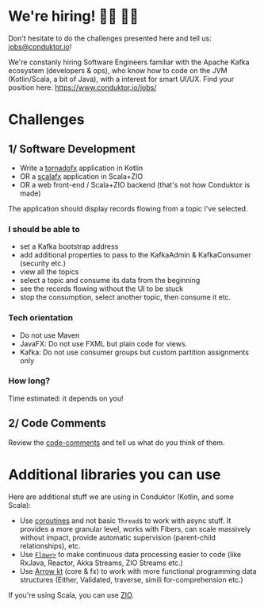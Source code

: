 # We're hiring! 👨‍💻 👩‍💻

Don't hesitate to do the challenges presented here and tell us: jobs@conduktor.io!

We're constanly hiring Software Engineers familiar with the Apache Kafka ecosystem (developers & ops), who know how to code on the JVM (Kotlin/Scala, a bit of Java), with a interest for smart UI/UX. Find your position here: https://www.conduktor.io/jobs/

# Challenges

## 1/ Software Development

- Write a [tornadofx](https://github.com/edvin/tornadofx) application in Kotlin
- OR a [scalafx](https://www.scalafx.org/) application in Scala+ZIO
- OR a web front-end / Scala+ZIO backend (that's not how Conduktor is made)

The application should display records flowing from a topic I've selected.

### I should be able to

- set a Kafka bootstrap address
- add additional properties to pass to the KafkaAdmin & KafkaConsumer (security etc.)
- view all the topics
- select a topic and consume its data from the beginning
- see the records flowing without the UI to be stuck
- stop the consumption, select another topic, then consume it etc.

### Tech orientation

- Do not use Maven
- JavaFX: Do not use FXML but plain code for views.
- Kafka: Do not use consumer groups but custom partition assignments only

### How long?

Time estimated: it depends on you!

## 2/ Code Comments

Review the [code-comments](https://github.com/conduktor/conduktor-coding-challenge/tree/main/code-comments) and tell us what do you think of them.

# Additional libraries you can use

Here are additional stuff we are using in Conduktor (Kotlin, and some Scala):

- Use [coroutines](https://kotlinlang.org/docs/reference/coroutines-overview.html) and not basic `Thread`s to work with async stuff. It provides a more granular level, works with Fibers, can scale massively without impact, provide automatic supervision (parent-child relationships), etc.
- Use [`Flow<>`](https://kotlinlang.org/docs/reference/coroutines/flow.html) to make continuous data processing easier to code (like RxJava, Reactor, Akka Streams, ZIO Streams etc.)
- Use [Arrow kt](https://arrow-kt.io/) (core & fx) to work with more functional programming data structures (Either, Validated, traverse, simili for-comprehension etc.)

If you're using Scala, you can use [ZIO](https://zio.dev/).

